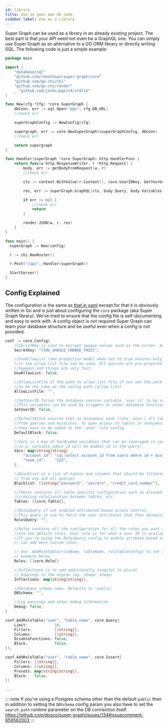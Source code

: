 ```yaml
---
id: library
title: Use in your own GO code
sidebar_label: Use as a Library
---
```


Super Graph can be used as a library in an already existing project. The best part is that your API need not even be a GraphQL one. You can simply use Super Graph as an alternative to a GO ORM library or directly writing SQL. The following code is just a simple example:

```go
package main

import (
	"database/sql"
	"github.com/renathoaz/super-graph/core"
	"github.com/go-chi/chi"
	"github.com/go-chi/render"
	_ "github.com/jackc/pgx/v4/stdlib"
)

func New(cfg *Cfg) *core.SuperGraph {
	dbConn, err := sql.Open("pgx", cfg.DB_URL)
	//check err

	superGraphConfig := NewConfig(cfg)

	supergraph, err := core.NewSuperGraph(&superGraphConfig, dbConn)
	//check err

	return supergraph
}

func Handler(superGraph *core.SuperGraph) http.HandlerFunc {
	return func(w http.ResponseWriter, r *http.Request) {
		body, err := getBodyFromRequest(w, r)
		//check err

		ctx := context.WithValue(r.Context(), core.UserIDKey, GetYourUserID())

		res, err := superGraph.GraphQL(ctx, body.Query, body.Variables)

		if err != nil {
			//check err
			return
		}

		render.JSON(w, r, res)
	}
}

func main() {
  superGraph := New(config)

  r := chi.NewRouter()

  r.Post("/api", Handler(superGraph))

  StartServer()
}
```

## Config Explained

The configuration is the same as [that in yaml](https://supergraph.dev/docs/config) except for that it is obviously written in Go and is just about configuring the `core` package (aka Super Graph library). We've tried to ensure that the config file is self-documenting and easy to work with. A config object is not required Super Graph can learn your database structure and be useful even when a config is not provided.

```go
conf := core.Config{
	//SecretKey is used to encrypt opaque values such as the cursor. Auto-generated if not set
	SecretKey: "[YOU_SHOULD_CHANGE_THIS]",

	//UseAllowList (aka production mode) when set to true ensures only queries lists
	//in the allow.list file can be used. All queries are pre-prepared so no compiling
	//happens and things are very fast.
	UseAllowList: false,

	//AllowListFile if the path to allow list file if not set the path is assumed
	//to be the same as the config path (allow.list)
	AllowListFile: "",

	//SetUserID forces the database session variable `user.id` to be set to the user id.
	//This variables can be used by triggers or other database functions
	SetUserID: false,

	//DefaultBlock ensures that in anonymous mode (role 'anon') all tables are blocked
	//from queries and mutations. To open access to tables in anonymous mode
	//they have to be added to the 'anon' role config.
	DefaultBlock: false,

	//Vars is a map of hardcoded variables that can be leveraged in your queries
	//(e.g. variable admin_id will be $admin_id in the query)
	Vars: map[string]string{
		"account_id": "sql:select account_id from users where id = $user_id",
		"team_id":    "123",
	},

	//Blocklist is a list of tables and columns that should be filtered out
	// from any and all queries
	Blocklist: []string{"password", "secrets", "credit_card_number"},

	//Tables contains all table specific configuration such as aliased tables
	//creating relationships between tables, etc
	Tables: []core.Table{},

	//RolesQuery if set enabled attributed based access control.
	//This query is use to fetch the user attributes that then dynamically define the users role.
	RolesQuery: "",

	//Roles contains all the configuration for all the roles you want to support `user` and `anon`
	//are two default roles. User role is for when a user ID is available and Anon when it's not.
	//If you're using the RolesQuery config to enable atribute based acess control then you
	// can add more custom roles.

	// Use .AddRoleTable(roleName, tableName, roleTableConfig) to set this.
	// example below
	Roles: []core.Role{}

	//Inflections is to add additionally singular to plural
	// mappings to the engine (eg. sheep: sheep)
	Inflections: map[string]string{},

	//Database schema name. Defaults to 'public'
	DBSchema: "",

	//Log warnings and other debug information
	Debug: false,
}

conf.AddRoleTable("user", "table_name", core.Query{
	Limit:            10,
	Filters:          []string{},
	Columns:          []string{},
	DisableFunctions: false,
	Block:            false,
});

conf.AddRoleTable("user", "table_name", core.Insert{
	Filters: []string{},
	Columns: []string{},
	Presets: map[string]string{},
	Block:   false,
})

...

```

::: note
If you're using a Postgres schema other than the default `public` then in addition to setting the `DBSchema` config param you also have to set the `search_path` runtime parameter on the DB connection itself. https://github.com/dosco/super-graph/issues/134#issuecomment-659562003
:::
